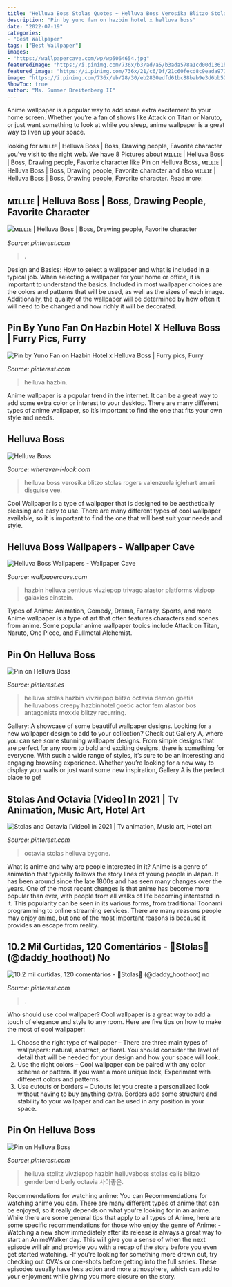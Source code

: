 ```yaml
---
title: "Helluva Boss Stolas Quotes ~ Helluva Boss Verosika Blitzo Stolas Rogers Valenzuela Iglehart Amari Disguise Vee"
description: "Pin by yuno fan on hazbin hotel x helluva boss"
date: "2022-07-19"
categories:
- "Best Wallpaper"
tags: ["Best Wallpaper"]
images:
- "https://wallpapercave.com/wp/wp5064654.jpg"
featuredImage: "https://i.pinimg.com/736x/b3/ad/a5/b3ada578a1cd00d1361bb249f6a821ad.jpg"
featured_image: "https://i.pinimg.com/736x/21/c6/0f/21c60fecd8c9eada971be6005454bb4e.jpg"
image: "https://i.pinimg.com/736x/eb/28/30/eb2830edfd61bc88bab9e3d6bb52d462.jpg"
ShowToc: true
author: "Ms. Summer Breitenberg II"
---
```



Anime wallpaper is a popular way to add some extra excitement to your home screen. Whether you’re a fan of shows like Attack on Titan or Naruto, or just want something to look at while you sleep, anime wallpaper is a great way to liven up your space.

	

		
looking for ᴍɪʟʟɪᴇ | Helluva Boss | Boss, Drawing people, Favorite character you've visit to the right web. We have 8 Pictures about ᴍɪʟʟɪᴇ | Helluva Boss | Boss, Drawing people, Favorite character like Pin on Helluva Boss, ᴍɪʟʟɪᴇ | Helluva Boss | Boss, Drawing people, Favorite character and also ᴍɪʟʟɪᴇ | Helluva Boss | Boss, Drawing people, Favorite character. Read more:
		
    
## ᴍɪʟʟɪᴇ | Helluva Boss | Boss, Drawing People, Favorite Character

<img loading=lazy src="https://i.pinimg.com/736x/eb/28/30/eb2830edfd61bc88bab9e3d6bb52d462.jpg" onerror="this.onerror=null;this.src='https://tse1.mm.bing.net/th?id=OIP.3UwGZeaT7-iAiksu2bcKTwHaHa&amp;pid=15.1';" alt="ᴍɪʟʟɪᴇ | Helluva Boss | Boss, Drawing people, Favorite character">

_Source: pinterest.com_

>. 

	

Design and Basics: How to select a wallpaper and what is included in a typical job.
When selecting a wallpaper for your home or office, it is important to understand the basics. Included in most wallpaper choices are the colors and patterns that will be used, as well as the sizes of each image. Additionally, the quality of the wallpaper will be determined by how often it will need to be changed and how richly it will be decorated.

    
## Pin By Yuno Fan On Hazbin Hotel X Helluva Boss | Furry Pics, Furry

<img loading=lazy src="https://i.pinimg.com/736x/b3/ad/a5/b3ada578a1cd00d1361bb249f6a821ad.jpg" onerror="this.onerror=null;this.src='https://tse3.mm.bing.net/th?id=OIP.ApitKkvJKsiHExbhBhXp-wHaNJ&amp;pid=15.1';" alt="Pin by Yuno Fan on Hazbin Hotel x Helluva Boss | Furry pics, Furry">

_Source: pinterest.com_

>helluva hazbin. 

	

Anime wallpaper is a popular trend in the internet. It can be a great way to add some extra color or interest to your desktop. There are many different types of anime wallpaper, so it’s important to find the one that fits your own style and needs.

    
## Helluva Boss

<img loading=lazy src="https://wherever-i-look.com/wp-content/uploads/2021/02/Vortex-James-Monroe-Iglehart-Blitzo-Brandon-Rogers-and-Verosika-Cristina-Vee-Valenzuela-Helluva-Boss-Season-1-Episode-3-Spring-Broken.jpg" onerror="this.onerror=null;this.src='https://tse2.mm.bing.net/th?id=OIP.CpWn2d4Ll6pLiybYgiO3UAHaEK&amp;pid=15.1';" alt="Helluva Boss">

_Source: wherever-i-look.com_

>helluva boss verosika blitzo stolas rogers valenzuela iglehart amari disguise vee. 

	

Cool Wallpaper is a type of wallpaper that is designed to be aesthetically pleasing and easy to use. There are many different types of cool wallpaper available, so it is important to find the one that will best suit your needs and style.

    
## Helluva Boss Wallpapers - Wallpaper Cave

<img loading=lazy src="https://wallpapercave.com/wp/wp5064654.jpg" onerror="this.onerror=null;this.src='https://tse3.mm.bing.net/th?id=OIP.w3Dq8UTxSnc3nvwFww6KQgHaJQ&amp;pid=15.1';" alt="Helluva Boss Wallpapers - Wallpaper Cave">

_Source: wallpapercave.com_

>hazbin helluva pentious vivziepop trivago alastor platforms vizipop galaxies einstein. 

	

Types of Anime: Animation, Comedy, Drama, Fantasy, Sports, and more
Anime wallpaper is a type of art that often features characters and scenes from anime. Some popular anime wallpaper topics include Attack on Titan, Naruto, One Piece, and Fullmetal Alchemist.

    
## Pin On Helluva Boss

<img loading=lazy src="https://i.pinimg.com/736x/f6/45/79/f6457931c583a8e83c8ff2ead510e318.jpg" onerror="this.onerror=null;this.src='https://tse3.mm.bing.net/th?id=OIP.UXtxVjzO06KVS9qPz4TndAHaM4&amp;pid=15.1';" alt="Pin on Helluva Boss">

_Source: pinterest.es_

>helluva stolas hazbin vivziepop blitzo octavia demon goetia helluvaboss creepy hazbinhotel goetic actor fem alastor bos antagonists moxxie blitzy recurring. 

	

Gallery: A showcase of some beautiful wallpaper designs.
Looking for a new wallpaper design to add to your collection? Check out Gallery A, where you can see some stunning wallpaper designs. From simple designs that are perfect for any room to bold and exciting designs, there is something for everyone. With such a wide range of styles, it’s sure to be an interesting and engaging browsing experience. Whether you’re looking for a new way to display your walls or just want some new inspiration, Gallery A is the perfect place to go!





	
	
    
## Stolas And Octavia [Video] In 2021 | Tv Animation, Music Art, Hotel Art

<img loading=lazy src="https://i.pinimg.com/736x/97/e9/5e/97e95e50e11c63b0de130e626d91007b.jpg" onerror="this.onerror=null;this.src='https://tse4.mm.bing.net/th?id=OIP.qWlp7X6F0A4KD3te14DzZQHaHa&amp;pid=15.1';" alt="Stolas and Octavia [Video] in 2021 | Tv animation, Music art, Hotel art">

_Source: pinterest.com_

>octavia stolas helluva bygone. 

	

What is anime and why are people interested in it?
Anime is a genre of animation that typically follows the story lines of young people in Japan. It has been around since the late 1800s and has seen many changes over the years. One of the most recent changes is that anime has become more popular than ever, with people from all walks of life becoming interested in it. This popularity can be seen in its various forms, from traditional Toonami programming to online streaming services. There are many reasons people may enjoy anime, but one of the most important reasons is because it provides an escape from reality.

    
## 10.2 Mil Curtidas, 120 Comentários - 👑Stolas👑 (@daddy_hoothoot) No

<img loading=lazy src="https://i.pinimg.com/736x/a6/d2/f0/a6d2f0baba1fd870612c84d48692443a.jpg" onerror="this.onerror=null;this.src='https://tse4.mm.bing.net/th?id=OIP.0LCe5fmG0K1mJTf1aroACgHaHa&amp;pid=15.1';" alt="10.2 mil curtidas, 120 comentários - 👑Stolas👑 (@daddy_hoothoot) no">

_Source: pinterest.com_

>. 

	

Who should use cool wallpaper?
Cool wallpaper is a great way to add a touch of elegance and style to any room. Here are five tips on how to make the most of cool wallpaper: 
1) Choose the right type of wallpaper – There are three main types of wallpapers: natural, abstract, or floral. You should consider the level of detail that will be needed for your design and how your space will look. 
2) Use the right colors – Cool wallpaper can be paired with any color scheme or pattern. If you want a more unique look, Experiment with different colors and patterns. 
3) Use cutouts or borders – Cutouts let you create a personalized look without having to buy anything extra. Borders add some structure and stability to your wallpaper and can be used in any position in your space.

    
## Pin On Helluva Boss

<img loading=lazy src="https://i.pinimg.com/736x/21/c6/0f/21c60fecd8c9eada971be6005454bb4e.jpg" onerror="this.onerror=null;this.src='https://tse4.mm.bing.net/th?id=OIP.rk0MX12nvUb2jVeor3qtVgHaIJ&amp;pid=15.1';" alt="Pin on Helluva Boss">

_Source: pinterest.com_

>helluva stolitz vivziepop hazbin helluvaboss stolas calis blitzo genderbend berly octavia 사이좋은. 

	

Recommendations for watching anime: You can
Recommendations for watching anime you can. There are many different types of anime that can be enjoyed, so it really depends on what you're looking for in an anime. While there are some general tips that apply to all types of Anime, here are some specific recommendations for those who enjoy the genre of Anime: 
-Watching a new show immediately after its release is always a great way to start an AnimeWalker day. This will give you a sense of when the next episode will air and provide you with a recap of the story before you even get started watching. 
-If you're looking for something more drawn out, try checking out OVA's or one-shots before getting into the full series. These episodes usually have less action and more atmosphere, which can add to your enjoyment while giving you more closure on the story.

